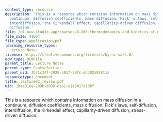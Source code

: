```yaml
---
content_type: resource
description: 'This is a resource which contains information on mass diffusion in a
  continuum, diffusion coefficients, mass diffusion: Fick''s laws, self-diffusion,
  interdiffusion, the Kirkendall effect, capillarity-driven diffusion, stress-driven
  diffusion.'
file: /ol-ocw-studio-app/courses/3-205-thermodynamics-and-kinetics-of-materials-fall-2006/1baa318e2b9bd0996e61c1e5017c1dbf_lecture02_review.pdf
file_size: 41604
file_type: application/pdf
learning_resource_types:
- Lecture Notes
license: https://creativecommons.org/licenses/by-nc-sa/4.0/
ocw_type: OCWFile
parent_title: Lecture Notes
parent_type: CourseSection
parent_uid: 7b31c34f-2920-c017-597c-dd302a82811a
resourcetype: Document
title: lecture02_review.pdf
uid: 1baa318e-2b9b-d099-6e61-c1e5017c1dbf
---
```

This is a resource which contains information on mass diffusion in a continuum, diffusion coefficients, mass diffusion: Fick's laws, self-diffusion, interdiffusion, the Kirkendall effect, capillarity-driven diffusion, stress-driven diffusion.